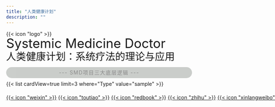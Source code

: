 ```yaml
---
title: "人类健康计划"
description: ""
---
```




<div class="custom-icon-smlogo">{{< icon "logo" >}}</div>

<div style="font-size: clamp(23px, 4vw, 35px); line-height: 1; white-space: nowrap;" class="inline-block min-w-full text-center font-bold">
  Systemic Medicine Doctor
</div>
<div style="font-size: clamp(17.5px, 4vw, 27px); margin-top: 5px; line-height: 1; white-space: nowrap;" class="inline-block min-w-full text-center whitespace-nowrap">
  人类健康计划：系统疗法的理论与应用
</div>




<div style="width: 100%; text-align: center; background-color: rgba(4, 18, 1, 0.4); padding: 1px; margin-top: 15px; margin-bottom: 7px; border-radius: 20px; letter-spacing: 1.5px; color:inherit; line-height: 2; opacity: 0.5;" class="index-headline-sm">--- SMD项目三大底层逻辑 ---</div>

<div style="width: 100%; text-align: left;">{{< list cardView=true limit=3 where="Type" value="sample" >}}</div>

<div style="margin-top:20px; white-space: nowrap;">
<a href="contact/" class="custom-icon-sm">{{< icon "weixin" >}}</a>
<a href="https://www.toutiao.com/c/user/token/MS4wLjABAAAAg0e3TfgJwAzj2dS6wu8Mg3dWTIzAjTGU26mQGm4AKjQ/" target="_blank" class="custom-icon-sm">{{< 
icon "toutiao" >}}</a>
<a href="https://www.xiaohongshu.com/user/profile/5d423fc90000000016034bc6?xsec_token=YBvkMf6BM6shT8zJAPAaDS4TdQNUmu4WskjU5MrT_0mss%3D&xsec_source=app_share&
xhsshare=WeixinSession&appuid=5d423fc90000000016034bc6&apptime=1741686168&share_id=5759c5c385644ebf8cf03fea99c2e53e&share_channel=wechat/" target="_blank" 
class="custom-icon-sm">{{< icon "redbook" >}}</a>
<a href="https://zhihu.com/people/nscm/" target="_blank" class="custom-icon-sm">{{< icon "zhihu" >}}</a>
<a href="https://weibo.com/jincijiayuan/" target="_blank" class="custom-icon-sm">{{< icon "xinlangweibo" >}}</a>
<a href="mailto:ohulab.org@gmail.com" target="_blank" class="custom-icon-sm">{{< icon "email" >}}</a>
</div>


